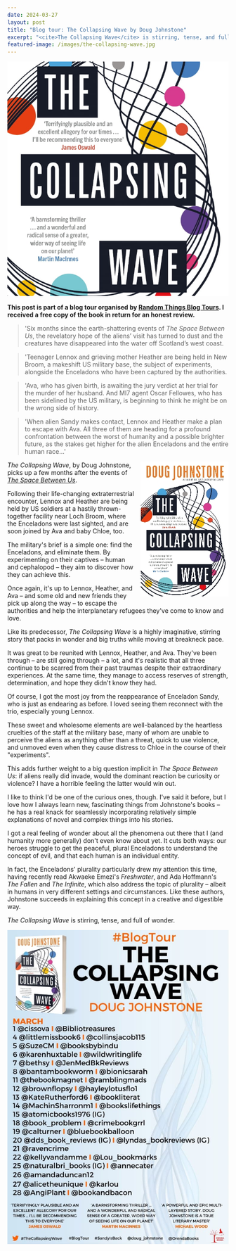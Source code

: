 ```yaml
---
date: 2024-03-27
layout: post
title: "Blog tour: The Collapsing Wave by Doug Johnstone"
excerpt: "<cite>The Collapsing Wave</cite> is stirring, tense, and full of wonder."
featured-image: /images/the-collapsing-wave.jpg
---
```


![The Collapsing Wave](/images/the-collapsing-wave.jpg)

**This post is part of a blog tour organised by [Random Things Blog Tours](http://randomthingsthroughmyletterbox.blogspot.com/p/services-to-publishers-authors-blog.html). I received a free copy of the book in return for an honest review.**

> 'Six months since the earth-shattering events of <cite>The Space Between Us</cite>, the revelatory hope of the aliens’ visit has turned to dust and the creatures have disappeared into the water off Scotland’s west coast.

> 'Teenager Lennox and grieving mother Heather are being held in New Broom, a makeshift US military base, the subject of experiments, alongside the Enceladons who have been captured by the authorities.

> 'Ava, who has given birth, is awaiting the jury verdict at her trial for the murder of her husband. And MI7 agent Oscar Fellowes, who has been sidelined by the US military, is beginning to think he might be on the wrong side of history.

> 'When alien Sandy makes contact, Lennox and Heather make a plan to escape with Ava. All three of them are heading for a profound confrontation between the worst of humanity and a possible brighter future, as the stakes get higher for the alien Enceladons and the entire human race...'

<img src="/images/the-collapsing-wave-200.jpg" alt="The Collapsing Wave" style="float: right; margin-bottom: 10px; margin-left: 10px;">

<cite>The Collapsing Wave</cite>, by Doug Johnstone, picks up a few months after the events of [<cite>The Space Between Us</cite>](/blog-tour-the-space-between-us/).

Following their life-changing extraterrestrial encounter, Lennox and Heather are being held by US soldiers at a hastily thrown-together facility near Loch Broom, where the Enceladons were last sighted, and are soon joined by Ava and baby Chloe, too.

The military's brief is a simple one: find the Enceladons, and eliminate them. By experimenting on their captives &ndash; human and cephalopod &ndash; they aim to discover how they can achieve this.

Once again, it's up to Lennox, Heather, and Ava &ndash; and some old and new friends they pick up along the way &ndash; to escape the authorities and help the interplanetary refugees they've come to know and love.

Like its predecessor, <cite>The Collapsing Wave</cite> is a highly imaginative, stirring story that packs in wonder and big truths while moving at breakneck pace.

It was great to be reunited with Lennox, Heather, and Ava. They've been through &ndash; are still going through &ndash; a lot, and it's realistic that all three continue to be scarred from their past traumas despite their extraordinary experiences. At the same time, they manage to access reserves of strength, determination, and hope they didn't know they had.

Of course, I got the most joy from the reappearance of Enceladon Sandy, who is just as endearing as before. I loved seeing them reconnect with the trio, especially young Lennox.

These sweet and wholesome elements are well-balanced by the heartless cruelties of the staff at the military base, many of whom are unable to perceive the aliens as anything other than a threat, quick to use violence, and unmoved even when they cause distress to Chloe in the course of their "experiments".

This adds further weight to a big question implicit in <cite>The Space Between Us</cite>: if aliens really did invade, would the dominant reaction be curiosity or violence? I have a horrible feeling the latter would win out.

I like to think I'd be one of the curious ones, though. I've said it before, but I love how I always learn new, fascinating things from Johnstone's books &ndash; he has a real knack for seamlessly incorporating relatively simple explanations of novel and complex things into his stories.

I got a real feeling of wonder about all the phenomena out there that I (and humanity more generally) don't even know about yet. It cuts both ways: our heroes struggle to get the peaceful, plural Enceladons to understand the concept of evil, and that each human is an individual entity.

In fact, the Enceladons' plurality particularly drew my attention this time, having recently read Akwaeke Emezi's <cite>Freshwater</cite>, and Ada Hoffmann's <cite>The Fallen</cite> and <cite>The Infinite</cite>, which also address the topic of plurality &ndash; albeit in humans in very different settings and circumstances. Like these authors, Johnstone succeeds in explaining this concept in a creative and digestible way.

<cite>The Collapsing Wave</cite> is stirring, tense, and full of wonder.

![The Collapsing Wave blog tour banner](/images/the-collapsing-wave-banner.jpg)